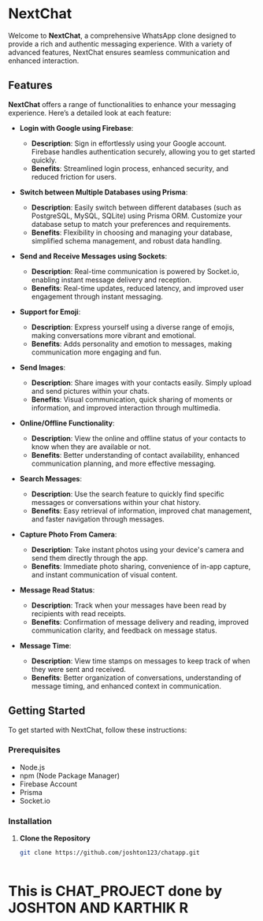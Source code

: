 # NextChat

Welcome to **NextChat**, a comprehensive WhatsApp clone designed to provide a rich and authentic messaging experience. With a variety of advanced features, NextChat ensures seamless communication and enhanced interaction.

## Features

**NextChat** offers a range of functionalities to enhance your messaging experience. Here’s a detailed look at each feature:

- **Login with Google using Firebase**:
  - **Description**: Sign in effortlessly using your Google account. Firebase handles authentication securely, allowing you to get started quickly.
  - **Benefits**: Streamlined login process, enhanced security, and reduced friction for users.

- **Switch between Multiple Databases using Prisma**:
  - **Description**: Easily switch between different databases (such as PostgreSQL, MySQL, SQLite) using Prisma ORM. Customize your database setup to match your preferences and requirements.
  - **Benefits**: Flexibility in choosing and managing your database, simplified schema management, and robust data handling.

- **Send and Receive Messages using Sockets**:
  - **Description**: Real-time communication is powered by Socket.io, enabling instant message delivery and reception.
  - **Benefits**: Real-time updates, reduced latency, and improved user engagement through instant messaging.

- **Support for Emoji**:
  - **Description**: Express yourself using a diverse range of emojis, making conversations more vibrant and emotional.
  - **Benefits**: Adds personality and emotion to messages, making communication more engaging and fun.

- **Send Images**:
  - **Description**: Share images with your contacts easily. Simply upload and send pictures within your chats.
  - **Benefits**: Visual communication, quick sharing of moments or information, and improved interaction through multimedia.

- **Online/Offline Functionality**:
  - **Description**: View the online and offline status of your contacts to know when they are available or not.
  - **Benefits**: Better understanding of contact availability, enhanced communication planning, and more effective messaging.

- **Search Messages**:
  - **Description**: Use the search feature to quickly find specific messages or conversations within your chat history.
  - **Benefits**: Easy retrieval of information, improved chat management, and faster navigation through messages.

- **Capture Photo From Camera**:
  - **Description**: Take instant photos using your device's camera and send them directly through the app.
  - **Benefits**: Immediate photo sharing, convenience of in-app capture, and instant communication of visual content.

- **Message Read Status**:
  - **Description**: Track when your messages have been read by recipients with read receipts.
  - **Benefits**: Confirmation of message delivery and reading, improved communication clarity, and feedback on message status.

- **Message Time**:
  - **Description**: View time stamps on messages to keep track of when they were sent and received.
  - **Benefits**: Better organization of conversations, understanding of message timing, and enhanced context in communication.

## Getting Started

To get started with NextChat, follow these instructions:

### Prerequisites

- Node.js
- npm (Node Package Manager)
- Firebase Account
- Prisma
- Socket.io

### Installation

1. **Clone the Repository**

   ```bash
   git clone https://github.com/joshton123/chatapp.git



# This is CHAT_PROJECT done by JOSHTON AND KARTHIK R

